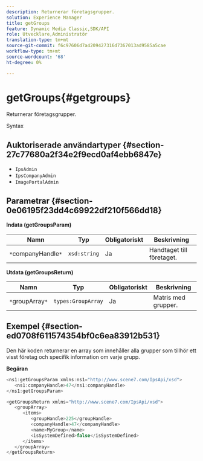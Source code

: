 ```yaml
---
description: Returnerar företagsgrupper.
solution: Experience Manager
title: getGroups
feature: Dynamic Media Classic,SDK/API
role: Utvecklare,Administratör
translation-type: tm+mt
source-git-commit: f6c97606d7a4209427316d7367013ad9585a5cae
workflow-type: tm+mt
source-wordcount: '68'
ht-degree: 0%

---
```



# getGroups{#getgroups}

Returnerar företagsgrupper.

Syntax

## Auktoriserade användartyper {#section-27c77680a2f34e2f9ecd0af4ebb6847e}

* `IpsAdmin`
* `IpsCompanyAdmin`
* `ImagePortalAdmin`

## Parametrar {#section-0e06195f23dd4c69922df210f566dd18}

**Indata (getGroupsParam)**

| Namn | Typ | Obligatoriskt | Beskrivning |
|---|---|---|---|
| `*`companyHandle`*` | `xsd:string` | Ja | Handtaget till företaget. |

**Utdata (getGroupsReturn)**

| Namn | Typ | Obligatoriskt | Beskrivning |
|---|---|---|---|
| `*`groupArray`*` | `types:GroupArray` | Ja | Matris med grupper. |

## Exempel {#section-ed0708f611574354bf0c6ea83912b531}

Den här koden returnerar en array som innehåller alla grupper som tillhör ett visst företag och specifik information om varje grupp.

**Begäran**

```java
<ns1:getGroupsParam xmlns:ns1="http://www.scene7.com/IpsApi/xsd">
   <ns1:companyHandle>47</ns1:companyHandle>
</ns1:getGroupsParam>
```

```java
<getGroupsReturn xmlns="http://www.scene7.com/IpsApi/xsd">
   <groupArray>
      <items>
         <groupHandle>225</groupHandle>
         <companyHandle>47</companyHandle>
         <name>MyGroup</name>
         <isSystemDefined>false</isSystemDefined>
      </items>
   </groupArray>
</getGroupsReturn>
```


